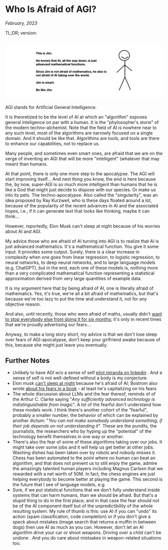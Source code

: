 # Who Is Afraid of AGI?

*February, 2023*


TL;DR; version:

![](../docs/assets/this_is_jim.png)
---

AGI stands for Artificial General Intelligence. 

It is theoretized to be the level of AI at which an "algorithm" exposes general inteligence on par with a human. It is the "phylosopher's stone" of the modern techno-alchemist. Note that the field of AI is nowhere near to any such level, most of the algorithms are narrowly focused on a single domain. And it should be like that. Algorithms are tools, and tools are there to enhance our capabilities, not to replace us. 

Many people, and sometimes even smart ones, are afraid that we are on the verge of inventing an AGI that will be more "intelligent" (whatever that may mean) than humans. 

At that point, there is only one more step to the apocalypse. The AGI will start improving itself... And next thing you know, the end is here because the, by now, super-AGI is so much more intelligent than humans that he is like a God that might just decide to dispose with our species. Or make us into its pets. The techno-apocalypse. Also called the "singularity", was an idea proposed by Ray Kurzweil, who is these days floated around a lot, because of the popularity of the recent advances in AI and the associated hopes, i.e., if it can generate text that looks like thinking, maybe it can think...  

However, reportedly, Elon Musk can't sleep at night because of his worries about AI and AGI. 

My advice those who are afraid of AI turning into AGI  is to realize that AI is just advanced mathematics. It's a mathematical function. You give it some input. It provides some output.  Surely, there is a clear increase in complexity when one goes from linear regression, to logistic regression, to neural networks, to deep neural networks, and to large language models (e.g. ChatGPT), but in the end, each one of these models is, nothing more than a very complicated mathematical function representing a statistical approximation derived from very large quantities of example data. 

It is my argument here that by being afraid of AI, one is literally afraid of mathematics. Yes, it's true, we're all a bit afraid of mathematics, but that's because we're too lazy to put the time and understand it, not for any objective reason. 

And also, until recently, those who were afraid of maths, usually didn't [want to stop everybody else from doing it for six months](https://www.npr.org/2023/03/29/1166891536/an-open-letter-signed-by-tech-leaders-researchers-proposes-delaying-ai-developme); it's only in recent times that we're proudly advertising our fears...  

Anyway, to make a long story short, my advice is that we don't lose sleep over fears of AGI-apocalypse, don't keep your girlfriend awake because of this, because she might just leave you eventually. 


## Further Notes

- Unlikely to have AGI w/o a sense of self [eliot miranda on linkedin](https://www.linkedin.com/feed/update/urn:li:activity:7022617377229983744/) . And a sense of self is not well-defined without a body is my conjecture. 
- Elon musk [can't sleep at night](https://www.geospatialworld.net/blogs/scares-elon-musk-artificial-intelligence/) because he's afraid of AI; Bostrom also wrote [about his fears in a book](https://www.vox.com/future-perfect/2018/11/2/18053418/elon-musk-artificial-intelligence-google-deepmind-openai) - at least he's capitalizing on his fears
- The whole discussion about LLMs and the fear thereof, reminds of of the Arthur C. Clarke saying "*Any sufficiently advanced technology is indistinguishable from magic*". A lot of the fearful don't understand how these models work. I think there's another cohort of the "fearful", probably a smaller number, the behavior of which can be explained by another dictum: "*You can not make somebody understand something, if their job depends on not understanding it*". These are the pundits, the journalists, the researchers who by hyping up the "potential" of the technology benefit themselves in one way or another. 
- There's also the fear of some of these algorithms taking over our jobs. It might take over some jobs and it will help us get better at other jobs. Washing dishes has been taken over by robots and nobody misses it. Chess has been automated to the point where no human can beat an algorithm, and that does not prevent us to still enjoy the game, admire the amazingly talented human players including Magnus Carlsen that we rewarded with a net worth of 50M. In fact, the chess engines are just helping everybody to become better at playing the game. This second is the future that I see of language models, e.g. 
- Sure, if we put statstical functions that we don't fully understand inside systems that can harm humans, than we should be afraid. But that's a stupid thing to do in the first place; and in that case the fear should not be of the AI component itself but of the unpredictibility of the whole resulting system. My rule of thumb is this: use AI if you can "undo" its action (spam classification, code completion) or if you don't give a speck about mistakes (image search that returns a muffin in between dogs) then use AI as much as you can. However, don't let an AI algorithm drive your car or shoot weapons. Driving over a child can't be undone . And you do care about mistsakes in weapon-related situations too. 